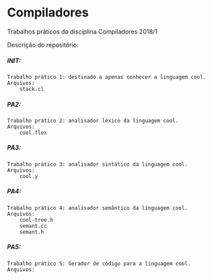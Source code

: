 # Compiladores
Trabalhos práticos da disciplina Compiladores 2018/1

Descrição do repositório:

##### INIT:
    Trabalho prático 1: destinado a apenas conhecer a linguagem cool.
    Arquivos:
        stack.cl
    
##### PA2:
    Trabalho prático 2: analisador léxico da linguagem cool.
    Arquivos:
        cool.flex

##### PA3:
    Trabalho prático 3: analisador sintático da linguagem cool.
    Arquivos:
        cool.y

##### PA4:
    Trabalho prático 4: analisador semântico da linguagem cool.
    Arquivos:
        cool-tree.h
        semant.cc
        semant.h

##### PA5:
    Trabalho prático 5: Gerador de código para a linguagem cool.
    Arquivos:
        

